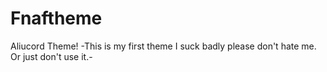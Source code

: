 # Fnaftheme
Aliucord Theme! -This is my first theme I suck badly please don't hate me. Or just don't use it.-
